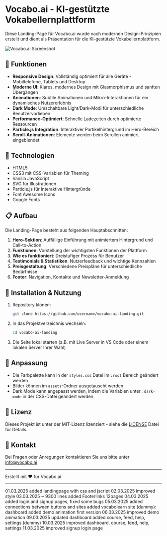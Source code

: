 # Vocabo.ai - KI-gestützte Vokabellernplattform

Diese Landing-Page für Vocabo.ai wurde nach modernen Design-Prinzipien erstellt und dient als Präsentation für die KI-gestützte Vokabellernplattform.

![Vocabo.ai Screenshot](screenshot.png)

## 🌟 Funktionen

- **Responsive Design**: Vollständig optimiert für alle Geräte - Mobiltelefone, Tablets und Desktop
- **Moderne UI**: Klares, modernes Design mit Glasmorphismus und sanften Übergängen
- **Animationen**: Subtile Animationen und Mikro-Interaktionen für ein dynamisches Nutzererlebnis
- **Dark Mode**: Umschaltbare Light/Dark-Modi für unterschiedliche Benutzervorlieben
- **Performance-Optimiert**: Schnelle Ladezeiten durch optimierte Ressourcen
- **Particle.js Integration**: Interaktiver Partikelhintergrund im Hero-Bereich
- **Scroll-Animationen**: Elemente werden beim Scrollen animiert eingeblendet

## 🚀 Technologien

- HTML5
- CSS3 mit CSS-Variablen für Theming
- Vanilla JavaScript
- SVG für Illustrationen
- Particle.js für interaktive Hintergründe
- Font Awesome Icons
- Google Fonts

## 📋 Aufbau

Die Landing-Page besteht aus folgenden Hauptabschnitten:

1. **Hero-Sektion**: Auffällige Einführung mit animiertem Hintergrund und Call-to-Action
2. **Funktionen**: Vorstellung der wichtigsten Funktionen der Plattform
3. **Wie es funktioniert**: Dreistufiger Prozess für Benutzer
4. **Testimonials & Statistiken**: Nutzerfeedback und wichtige Kennzahlen
5. **Preisgestaltung**: Verschiedene Preispläne für unterschiedliche Bedürfnisse
6. **Footer**: Navigation, Kontakte und Newsletter-Anmeldung

## 🔧 Installation & Nutzung

1. Repository klonen:
   ```bash
   git clone https://github.com/username/vocabo-ai-landing.git
   ```

2. In das Projektverzeichnis wechseln:
   ```bash
   cd vocabo-ai-landing
   ```

3. Die Seite lokal starten (z.B. mit Live Server in VS Code oder einem lokalen Server Ihrer Wahl)

## 🎨 Anpassung

- Die Farbpalette kann in der `styles.css` Datei im `:root` Bereich geändert werden
- Bilder können im `assets`-Ordner ausgetauscht werden
- Dark Mode kann angepasst werden, indem die Variablen unter `.dark-mode` in der CSS-Datei geändert werden

## 📝 Lizenz

Dieses Projekt ist unter der MIT-Lizenz lizenziert - siehe die [LICENSE](LICENSE) Datei für Details.

## 📧 Kontakt

Bei Fragen oder Anregungen kontaktieren Sie uns bitte unter info@vocabo.ai

---

Erstellt mit ❤️ für Vocabo.ai 


---
01.03.2025
added landingpage with css and jscript
02.03.2025
improved style
03.03.2025
~ 9300 lines
added Footerlinks 12pages
04.03.2025
added login and signup pages, fixed some bugs
05.03.2025
added connections between buttons and sites
added vocabolearn site (dummy): dashboard
added demo animation first version
06.03.2025
improved demo animation
09.03.2025
updated dashboard
added course, feed, help, settings (dummy)
10.03.2025 
improved dashboard, course, feed, help, settings
11.03.2025
improved signup login page 
